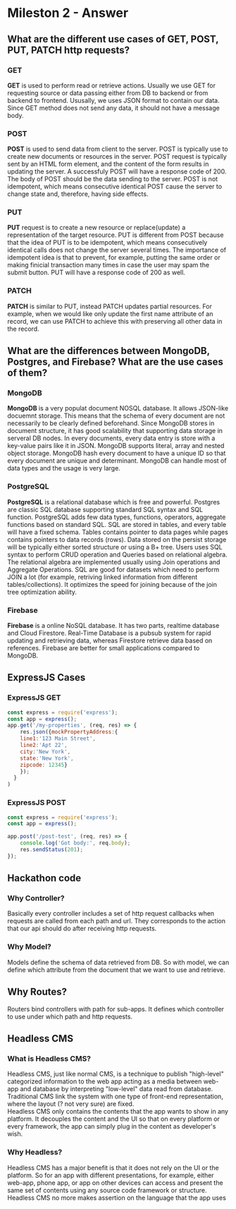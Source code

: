 # Mileston 2 - Answer
## What are the different use cases of GET, POST, PUT, PATCH http requests?
### GET
**GET** is used to perform read or retrieve actions. Usually we use GET for requesting source or data passing either from DB to backend or from backend to frontend. Ususally, we uses JSON format to contain our data. Since GET method does not send any data, it should not have a message body.
### POST
**POST** is used to send data from client to the server. POST is typically use to create new documents or resources in the server. POST request is typically sent by an HTML form element, and the content of the form results in updating the server. A successfuly POST will have a response code of 200. The body of POST should be the data sending to the server. POST is not idempotent, which means consecutive identical POST cause the server to change state and, therefore, having side effects.
### PUT
**PUT** request is to create a new resource or replace(update) a representation of the target resource. PUT is different from POST because that the idea of PUT is to be idempotent, which means consecutively identical calls does not change the server several times. The importance of idempotent idea is that to prevent, for example, putting the same order or making finicial transaction many times in case the user may spam the submit button. PUT will have a response code of 200 as well.

### PATCH
**PATCH** is similar to PUT, instead PATCH updates partial resources. For example, when we would like only update the first name attribute of an record, we can use PATCH to achieve this with preserving all other data in the record. 

## What are the differences between MongoDB, Postgres, and Firebase? What are the use cases of them?
### MongoDB
**MongoDB** is a very populat document NOSQL database. It allows JSON-like docuemnt storage. This means that the schema of every document are not necessarily to be clearly defined beforehand. Since MongoDB stores in document structure, it has good scalability that supporting data storage in serveral DB nodes. In every documents, every data entry is store with a key-value pairs like it in JSON. MongoDB supports literal, array and nested object storage. MongoDB hash every document to have a unique ID so that every document are unique and determinant. MongoDB can handle most of data types and the usage is very large.
### PostgreSQL
**PostgreSQL** is a relational database which is free and powerful. Postgres are classic SQL database supporting standard SQL syntax and SQL function. PostgreSQL adds few data types, functions, operators, aggregate functions based on standard SQL. SQL are stored in tables, and every table will have a fixed schema. Tables contains pointer to data pages while pages contains pointers to data records (rows). Data stored on the persist storage will be typically either sorted structure or using a B+ tree. Users uses SQL syntax to perform CRUD operation and Queries based on relational algebra. The relational algebra are implemented usually using Join operations and Aggregate Operations. SQL are good for datasets which need to perform JOIN a lot (for example, retriving linked information from different tables/collections). It optimizes the speed for joining because of the join tree optimization ability.
### Firebase
**Firebase** is a online NoSQL database. It has two parts, realtime database and Cloud Firestore. Real-Time Database is a pubsub system for rapid updating and retrieving data, whereas Firestore retrieve data based on references. Firebase are better for small applications compared to MongoDB.
## ExpressJS Cases
### ExpressJS GET
``` javascript
const express = require('express');
const app = express();
app.get('/my-properties', (req, res) => {
    res.json({mockPropertyAddress:{
    line1:'123 Main Street', 
    line2:'Apt 22', 
    city:'New York', 
    state:'New York', 
    zipcode: 12345}
    });
  }
)
```
### ExpressJS POST
```javascript
const express = require('express');
const app = express();

app.post('/post-test', (req, res) => {
    console.log('Got body:', req.body);
    res.sendStatus(201);
});
```
## Hackathon code
### Why Controller?
Basically every controller includes a set of http request callbacks when requests are called from each path and url. They corresponds to the action that our api should do after receiving http requests.
### Why Model?
Models define the schema of data retrieved from DB. So with model, we can define which attribute from the document that we want to use and retrieve.
## Why Routes?
Routers bind controllers with path for sub-apps. It defines which controller to use under which path and http requests.

## Headless CMS
### What is Headless CMS?
Headless CMS, just like normal CMS, is a technique to publish "high-level" categorized information to the web app acting as a media between web-app and database by interpreting "low-level" data read from database.  
Traditional CMS link the system with one type of front-end representation, where the layout (? not very sure) are fixed.  
Headless CMS only contains the contents that the app wants to show in any platform. It decouples the content and the UI so that on every platform or every framework, the app can simply plug in the content as developer's wish.

### Why Headless?
Headless CMS has a major benefit is that it does not rely on the UI or the platform. So for an app with different presentations, for example, either web-app, phone app, or app on other devices can access and present the same set of contents using any source code framework or structure. Headless CMS no more makes assertion on the language that the app uses
